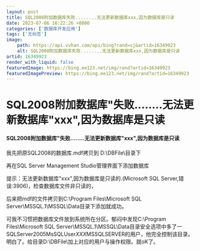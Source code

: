 ```yaml
---
layout: post
title: SQL2008附加数据库失败........无法更新数据库xxx,因为数据库是只读
date: 2023-07-06 16:22:26 +0800
categories: ['数据库开发应用']
tags: ['无标签']
image:
    path: https://api.vvhan.com/api/bing?rand=sj&artid=16349923
    alt: SQL2008附加数据库失败........无法更新数据库xxx,因为数据库是只读
artid: 16349923
render_with_liquid: false
featuredImage: https://bing.ee123.net/img/rand?artid=16349923
featuredImagePreview: https://bing.ee123.net/img/rand?artid=16349923
---
```


# SQL2008附加数据库"失败........无法更新数据库"xxx",因为数据库是只读

#### SQL2008附加数据库"失败........无法更新数据库"xxx",因为数据库是只读

我先把原SQL2008的数据库.mdf拷贝到 D:\DBFile\目录下

再在SQL Server Management Studio管理界面下添加数据库

提示：无法更新数据库"xxx",因为数据库是只读的.(Microsoft SQL Server,错误:3906)，检查数据库文件非只读的，

后来把mdf的文件拷贝到C:\Program Files\Microsoft SQL Server\MSSQL.1\MSSQL\Data目录下添加就成功。

可我不习惯把数据库文件放到系统所在分区。郁闷中发现C:\Program Files\Microsoft SQL Server\MSSQL.1\MSSQL\Data目录安全选项中多了一SQLServer2005MsSQLUser$XXX$MSSQLSERVER的用户，他完全控制该目录。明白了。给目录D:\DBFile\加上对应的用户与操作权限。就oK了。